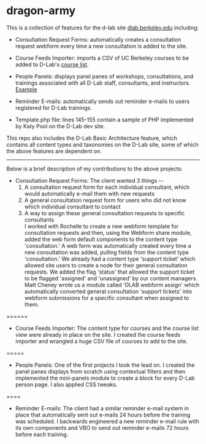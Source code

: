 dragon-army
===========
This is a collection of features for the d-lab site [dlab.berkeley.edu](http://dlab.berkeley.edu) including:  

+ Consultation Request Forms: automatically creates a consultation request webform every time a new consultation is added to the site.  

+ Course Feeds Importer: imports a CSV of UC Berkeley courses to be added to D-Lab's [course list](http://dlab.berkeley.edu/course-list).  

+ People Panels: displays panel panes of workshops, consultations, and trainings associated with all D-Lab staff, consultants, and instructors. [Example](http://dlab.berkeley.edu/people/zawadi-rucks-ahidiana)  

+ Reminder E-mails: automatically sends out reminder e-mails to users registered for D-Lab trainings.  

+ Template.php file: lines 145-155 contain a sample of PHP implemented by Katy Pool on the D-Lab dev site. 

This repo also includes the D-Lab Basic Architecture feature, which contains all content types and taxonomies on the D-Lab site, some of which the above features are dependent on.    

-------
Below is a brief description of my contributions to the above projects:  

+ Consultation Request Forms: The client wanted 3 things --  
     1. A consultation request form for each individual consultant, which would automatically e-mail them with new requests  
     2. A general consultation request form for users who did not know which individual consultant to contact  
     3. A way to assign these general consultation requests to specific consultants  
I worked with Rochelle to create a new webform template for consultation requests and then, using the Webform share module, added the web form default components to the content type 'consultation.' A web form was automatically created every time a new consultation was added, pulling fields from the content type 'consultation.' We already had a content type 'support ticket' which allowed site users to create a node for their general consultation requests. We added the flag 'status' that allowed the support ticket to be flagged 'assigned' and 'unassigned' by our content managers. Matt Cheney wrote us a module called 'DLAB webform assign' which automatically converted general consultation 'support tickets' into webform submissions for a specific consultant when assigned to them.  

======

+ Course Feeds Importer: The content type for courses and the course list view were already in place on the site. I created the course feeds importer and wrangled a huge CSV file of courses to add to the site.  

=====

+ People Panels: One of the first projects I took the lead on. I created the panel panes displays from scratch using contextual filters and then implemented the mini-panels module to create a block for every D-Lab person page. I also applied CSS tweaks.  

====

+ Reminder E-mails: The client had a similar reminder e-mail system in place that automatically sent out e-mails 24 hours before the training was scheduled. I backwards engineered a new reminder e-mail rule with its own components and VBO to send out reminder e-mails 72 hours before each training.

